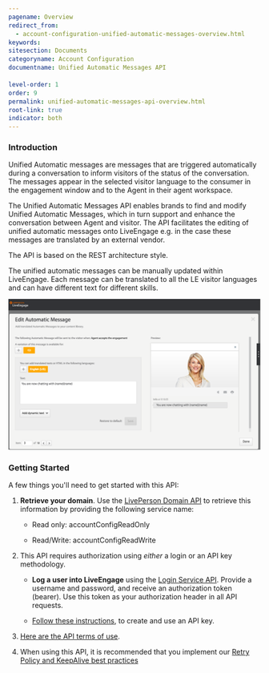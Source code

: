 ```yaml
---
pagename: Overview
redirect_from:
  - account-configuration-unified-automatic-messages-overview.html
keywords:
sitesection: Documents
categoryname: Account Configuration
documentname: Unified Automatic Messages API

level-order: 1
order: 9
permalink: unified-automatic-messages-api-overview.html
root-link: true
indicator: both
---
```

### Introduction

Unified Automatic messages are messages that are triggered automatically during a conversation to inform visitors of the status of the conversation. The messages appear in the selected visitor language to the consumer in the engagement window and to the Agent in their agent workspace.

The Unified Automatic Messages API enables brands to find and modify Unified Automatic Messages, which in turn support and enhance the conversation between Agent and visitor. The API facilitates the  editing of unified automatic messages onto LiveEngage e.g. in the case these messages are translated by an external vendor.

The API is based on the REST architecture style.

The unified automatic messages can be manually updated within LiveEngage. Each message can be translated to all the LE visitor languages and can have different text for different skills.

![AutomaticMessages](img/automaticmessages.png)

### Getting Started

A few things you'll need to get started with this API:

1. **Retrieve your domain**. Use the [LivePerson Domain API](agent-domain-domain-api.html) to retrieve this information by providing the following service name:

	* Read only: accountConfigReadOnly

	* Read/Write: accountConfigReadWrite

2. This API requires authorization using _either_ a login or an API key methodology.

	* **Log a user into LiveEngage** using the [Login Service API](login-getting-started.html). Provide a username and password, and receive an authorization token (bearer). Use this token as your authorization header in all API requests.

	* [Follow these instructions](guides-gettingstarted.html), to create and use an API key.

3. [Here are the API terms of use](https://www.liveperson.com/policies/terms-of-use).

4. When using this API, it is recommended that you implement our [Retry Policy and KeepAlive best practices](guides-retry-policy.html)
